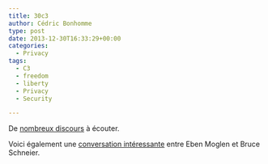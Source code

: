 ```yaml
---
title: 30c3
author: Cédric Bonhomme
type: post
date: 2013-12-30T16:33:29+00:00
categories:
  - Privacy
tags:
  - C3
  - freedom
  - liberty
  - Privacy
  - Security

---
```

De [nombreux discours][1] à écouter.

Voici également une [conversation intéressante][2] entre Eben Moglen et Bruce Schneier.

 [1]: http://media.ccc.de/browse/congress/2013/
 [2]: https://www.softwarefreedom.org/events/2013/a_conversation_with_bruce_schneier/